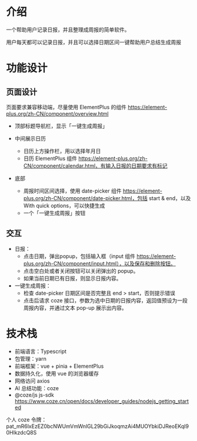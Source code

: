# 介绍

一个帮助用户记录日报，并且整理成周报的简单软件。

用户每天都可以记录日报，并且可以选择日期区间一键帮助用户总结生成周报

# 功能设计

## 页面设计

页面要求兼容移动端，尽量使用 ElementPlus 的组件 https://element-plus.org/zh-CN/component/overview.html

- 顶部标题导航栏，显示「一键生成周报」

- 中间展示日历
    - 日历上方操作栏，用以选择年月日
    - 日历 ElementPlus 组件 https://element-plus.org/zh-CN/component/calendar.html，有输入日报的日期要求有标记

- 底部
    - 周报时间区间选择，使用 date-picker 组件 https://element-plus.org/zh-CN/component/date-picker.html，包括 start & end，以及 With quick options，可以快捷生成
    - 一个「一键生成周报」按钮

## 交互

- 日报：
    - 点击日期，弹出popup，包括输入框（input 组件 https://element-plus.org/zh-CN/component/input.html），以及保存和删除按钮。
    - 点击空白处或者关闭按钮可以关闭弹出的 popup。
    - 如果当前日期已有日报，则显示日报内容。
- 一键生成周报：
    - 检查 date-picker 日期区间是否完整且 end > start，否则提示错误
    - 点击后请求 coze 接口，参数为选中日期的日报内容，返回值预设为一段周报内容，并通过文本 pop-up 展示出内容。

# 技术栈
- 前端语言：Typescript
- 包管理：yarn
- 前端框架：vue + pinia + ElementPlus
- 数据持久化，使用 vue 的浏览器缓存
- 网络访问 axios
- AI 总结功能：coze
- @coze/js js-sdk https://www.coze.cn/open/docs/developer_guides/nodejs_getting_started

个人 coze 令牌：pat_mR6lxEzEZ0bcNWUmVmWnlGL29bGiJkoqmzAi4MUOYbkiDJReoEKql90HlkzdcQ8S